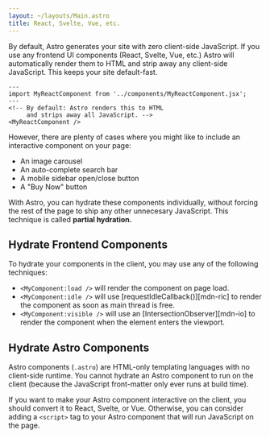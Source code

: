 ```yaml
---
layout: ~/layouts/Main.astro
title: React, Svelte, Vue, etc.
---
```


By default, Astro generates your site with zero client-side JavaScript. If you use any frontend UI components (React, Svelte, Vue, etc.) Astro will automatically render them to HTML and strip away any client-side JavaScript. This keeps your site default-fast.

```
---
import MyReactComponent from '../components/MyReactComponent.jsx';
---
<!-- By default: Astro renders this to HTML
     and strips away all JavaScript. -->
<MyReactComponent />
```

However, there are plenty of cases where you might like to include an interactive component on your page:

- An image carousel
- An auto-complete search bar
- A mobile sidebar open/close button
- A "Buy Now" button

With Astro, you can hydrate these components individually, without forcing the rest of the page to ship any other unnecesary JavaScript. This technique is called **partial hydration.**

## Hydrate Frontend Components

To hydrate your components in the client, you may use any of the following techniques:

- `<MyComponent:load />` will render the component on page load.
- `<MyComponent:idle />` will use [requestIdleCallback()][mdn-ric] to render the component as soon as main thread is free.
- `<MyComponent:visible />` will use an [IntersectionObserver][mdn-io] to render the component when the element enters the viewport.

## Hydrate Astro Components

Astro components (`.astro`) are HTML-only templating languages with no client-side runtime. You cannot hydrate an Astro component to run on the client (because the JavaScript front-matter only ever runs at build time).

If you want to make your Astro component interactive on the client, you should convert it to React, Svelte, or Vue. Otherwise, you can consider adding a `<script>` tag to your Astro component that will run JavaScript on the page.
